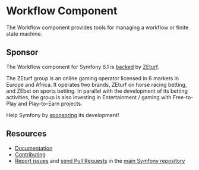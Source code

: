 Workflow Component
===================

The Workflow component provides tools for managing a workflow or finite state
machine.

Sponsor
-------

The Workflow component for Symfony 6.1 is [backed][1] by [ZEturf][2].

The ZEturf group is an online gaming operator licensed in 6 markets in Europe and
Africa. It operates two brands, ZEturf on horse racing betting, and ZEbet on
sports betting. In parallel with the development of its betting activities, the
group is also investing in Entertainment / gaming with Free-to-Play and
Play-to-Earn projects.

Help Symfony by [sponsoring][3] its development!

Resources
---------

 * [Documentation](https://symfony.com/doc/current/components/workflow.html)
 * [Contributing](https://symfony.com/doc/current/contributing/index.html)
 * [Report issues](https://github.com/symfony/symfony/issues) and
   [send Pull Requests](https://github.com/symfony/symfony/pulls)
   in the [main Symfony repository](https://github.com/symfony/symfony)

[1]: https://symfony.com/backers
[2]: https://zeturf.com
[3]: https://symfony.com/sponsor
